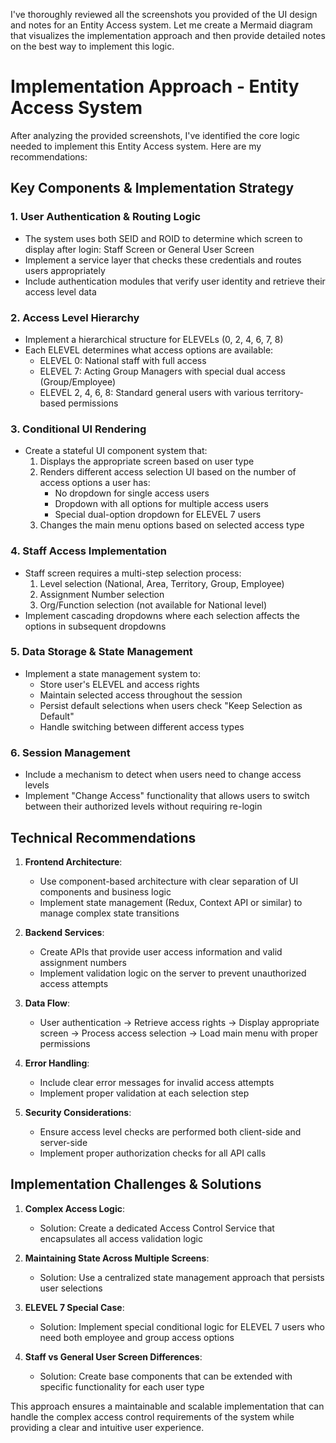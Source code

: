 I've thoroughly reviewed all the screenshots you provided of the UI design and notes for an Entity Access system. Let me create a Mermaid diagram that visualizes the implementation approach and then provide detailed notes on the best way to implement this logic.

# Implementation Approach - Entity Access System

After analyzing the provided screenshots, I've identified the core logic needed to implement this Entity Access system. Here are my recommendations:

## Key Components & Implementation Strategy

### 1. User Authentication & Routing Logic

- The system uses both SEID and ROID to determine which screen to display after login: Staff Screen or General User Screen
- Implement a service layer that checks these credentials and routes users appropriately
- Include authentication modules that verify user identity and retrieve their access level data

### 2. Access Level Hierarchy

- Implement a hierarchical structure for ELEVELs (0, 2, 4, 6, 7, 8)
- Each ELEVEL determines what access options are available:
  - ELEVEL 0: National staff with full access
  - ELEVEL 7: Acting Group Managers with special dual access (Group/Employee)
  - ELEVEL 2, 4, 6, 8: Standard general users with various territory-based permissions

### 3. Conditional UI Rendering

- Create a stateful UI component system that:
  1. Displays the appropriate screen based on user type
  2. Renders different access selection UI based on the number of access options a user has:
     - No dropdown for single access users
     - Dropdown with all options for multiple access users
     - Special dual-option dropdown for ELEVEL 7 users
  3. Changes the main menu options based on selected access type

### 4. Staff Access Implementation

- Staff screen requires a multi-step selection process:
  1. Level selection (National, Area, Territory, Group, Employee)
  2. Assignment Number selection
  3. Org/Function selection (not available for National level)
- Implement cascading dropdowns where each selection affects the options in subsequent dropdowns

### 5. Data Storage & State Management

- Implement a state management system to:
  - Store user's ELEVEL and access rights
  - Maintain selected access throughout the session
  - Persist default selections when users check "Keep Selection as Default"
  - Handle switching between different access types

### 6. Session Management

- Include a mechanism to detect when users need to change access levels
- Implement "Change Access" functionality that allows users to switch between their authorized levels without requiring re-login

## Technical Recommendations

1. **Frontend Architecture**:
   - Use component-based architecture with clear separation of UI components and business logic
   - Implement state management (Redux, Context API or similar) to manage complex state transitions

2. **Backend Services**:
   - Create APIs that provide user access information and valid assignment numbers
   - Implement validation logic on the server to prevent unauthorized access attempts

3. **Data Flow**:
   - User authentication → Retrieve access rights → Display appropriate screen → Process access selection → Load main menu with proper permissions

4. **Error Handling**:
   - Include clear error messages for invalid access attempts
   - Implement proper validation at each selection step

5. **Security Considerations**:
   - Ensure access level checks are performed both client-side and server-side
   - Implement proper authorization checks for all API calls

## Implementation Challenges & Solutions

1. **Complex Access Logic**:
   - Solution: Create a dedicated Access Control Service that encapsulates all access validation logic

2. **Maintaining State Across Multiple Screens**:
   - Solution: Use a centralized state management approach that persists user selections

3. **ELEVEL 7 Special Case**:
   - Solution: Implement special conditional logic for ELEVEL 7 users who need both employee and group access options

4. **Staff vs General User Screen Differences**:
   - Solution: Create base components that can be extended with specific functionality for each user type

This approach ensures a maintainable and scalable implementation that can handle the complex access control requirements of the system while providing a clear and intuitive user experience.
